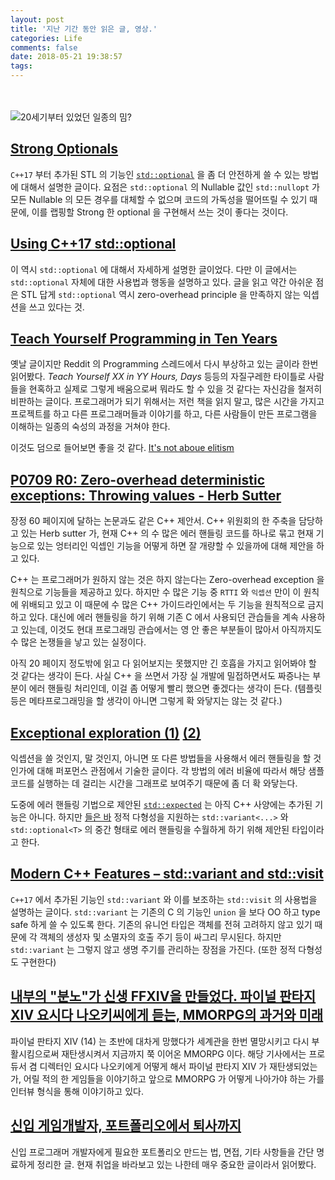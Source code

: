 ```yaml
---
layout: post
title: '지난 기간 동안 읽은 글, 영상.'
categories: Life
comments: false
date: 2018-05-21 19:38:57
tags:
---
```


　
<!-- more -->
![20세기부터 있었던 일종의 밈?](..\..\..\..\..\images\201805\21\Day3xcRX0AMGUPY.jpg)

## [Strong Optionals](https://www.fluentcpp.com/2018/01/16/strong-optionals/)

`C++17` 부터 추가된 STL 의 기능인 [`std::optional`](http://en.cppreference.com/w/cpp/utility/optional) 을 좀 더 안전하게 쓸 수 있는 방법에 대해서 설명한 글이다. 요점은 `std::optional` 의 Nullable 값인 `std::nullopt` 가 모든 Nullable 의 모든 경우를 대체할 수 없으며 코드의 가독성을 떨어뜨릴 수 있기 때문에, 이를 랩핑할 Strong 한 optional 을 구현해서 쓰는 것이 좋다는 것이다.

## [Using C++17 std::optional](https://www.bfilipek.com/2018/05/using-optional.html?m=1)

이 역시 `std::optional` 에 대해서 자세하게 설명한 글이었다. 다만 이 글에서는 `std::optional` 자체에 대한 사용법과 행동을 설명하고 있다. 글을 읽고 약간 아쉬운 점은 STL 답게 `std::optional` 역시 zero-overhead principle 을 만족하지 않는 익셉션을 쓰고 있다는 것.

## [Teach Yourself Programming in Ten Years](http://norvig.com/21-days.html)

옛날 글이지만 Reddit 의 Programming 스레드에서 다시 부상하고 있는 글이라 한번 읽어봤다. *Teach Yourself XX in YY Hours, Days* 등등의 자질구레한 타이틀로 사람들을 현혹하고 실제로 그렇게 배움으로써 뭐라도 할 수 있을 것 같다는 자신감을 철저히 비판하는 글이다. 프로그래머가 되기 위해서는 저런 책을 읽지 말고, 많은 시간을 가지고 프로젝트를 하고 다른 프로그래머들과 이야기를 하고, 다른 사람들이 만든 프로그램을 이해하는 일종의 숙성의 과정을 거쳐야 한다.

이것도 덤으로 들어보면 좋을 것 같다. [It's not aboue elitism](https://www.youtube.com/watch?v=DCcE6SQuK4w)

## [P0709 R0: Zero-overhead deterministic exceptions: Throwing values - Herb Sutter](https://www.reddit.com/r/cpp/comments/8iw72i/p0709_r0_zerooverhead_deterministic_exceptions/)

장정 60 페이지에 달하는 논문과도 같은 C++ 제안서. C++ 위원회의 한 주축을 담당하고 있는 Herb sutter 가, 현재 C++ 의 수 많은 에러 핸들링 코드를 하나로 묶고 현재 기능으로 있는 엉터리인 익셉인 기능을 어떻게 하면 잘 개량할 수 있을까에 대해 제안을 하고 있다. 

C++ 는 프로그래머가 원하지 않는 것은 하지 않는다는 Zero-overhead exception 을 원칙으로 기능들을 제공하고 있다. 하지만 수 많은 기능 중 `RTTI` 와 `익셉션` 만이 이 원칙에 위배되고 있고 이 때문에 수 많은 C++ 가이드라인에서는 두 기능을 원칙적으로 금지하고 있다. 대신에 에러 핸들링을 하기 위해 기존 C 에서 사용되던 관습들을 계속 사용하고 있는데, 이것도 현대 프로그래밍 관습에서는 영 안 좋은 부분들이 많아서 아직까지도 수 많은 논쟁들을 낳고 있는 실정이다.

아직 20 페이지 정도밖에 읽고 다 읽어보지는 못했지만 긴 호흡을 가지고 읽어봐야 할 것 같다는 생각이 든다. 사실 C++ 을 쓰면서 가장 실 개발에 밀접하면서도 짜증나는 부분이 에러 핸들링 처리인데, 이걸 좀 어떻게 빨리 했으면 좋겠다는 생각이 든다. (템플릿 등은 메타프로그래밍을 할 생각이 아니면 그렇게 확 와닿지는 않는 것 같다.)

## [Exceptional exploration (1)](http://lucteo.ro/2018/03/18/exceptional-exploration-1/) [(2)](http://lucteo.ro/2018/04/21/exception-exploration-2/)

익셉션을 쓸 것인지, 말 것인지, 아니면 또 다른 방법들을 사용해서 에러 핸들링을 할 것 인가에 대해 퍼포먼스 관점에서 기술한 글이다. 각 방법의 에러 비율에 따라서 해당 샘플 코드를 실행하는 데 걸리는 시간을 그래프로 보여주기 때문에 좀 더 확 와닿는다.

도중에 에러 핸들링 기법으로 제안된 [`std::expected`](www.open-std.org/jtc1/sc22/wg21/docs/papers/2018/p0323r5.html) 는 아직 C++ 사양에는 추가된 기능은 아니다. 하지만 [들은 바](https://www.youtube.com/watch?v=JfMBLx7qE0I) 정적 다형성을 지원하는 `std::variant<...>` 와 `std::optional<T>` 의 중간 형태로 에러 핸들링을 수월하게 하기 위해 제안된 타입이라고 한다. 

## [Modern C++ Features – std::variant and std::visit](https://arne-mertz.de/2018/05/modern-c-features-stdvariant-and-stdvisit/)

`C++17` 에서 추가된 기능인 `std::variant` 와 이를 보조하는 `std::visit` 의 사용법을 설명하는 글이다. `std::variant` 는 기존의 C 의 기능인 `union` 을 보다 OO 하고 type safe 하게 쓸 수 있도록 한다. 기존의 유니언 타입은 객체를 전혀 고려하지 않고 있기 때문에 각 객체의 생성자 및 소멸자의 호출 주기 등이 싸그리 무시된다. 하지만 `std::variant` 는 그렇지 않고 생명 주기를 관리하는 장점을 가진다. (또한 정적 다형성도 구현한다)

## [내부의 "분노"가 신생 FFXIV을 만들었다. 파이널 판타지 XIV 요시다 나오키씨에게 듣는, MMORPG의 과거와 미래](http://www.4gamer.net/games/360/G036007/20180224003/)

파이널 판타지 XIV (14) 는 초반에 대차게 망했다가 세계관을 한번 멸망시키고 다시 부활시킴으로써 재탄생시켜서 지금까지 쭉 이어온 MMORPG 이다. 해당 기사에서는 프로듀서 겸 디렉터인 요시다 나오키에게 어떻게 해서 파이널 판타지 XIV 가 재탄생되었는가, 어릴 적의 한 게임들을 이야기하고 앞으로 MMORPG 가 어떻게 나아가야 하는 가를 인터뷰 형식을 통해 이야기하고 있다.

## [신입 게임개발자, 포트폴리오에서 퇴사까지](http://analog-green.tistory.com/517)

신입 프로그래머 개발자에게 필요한 포트폴리오 만드는 법, 면접, 기타 사항들을 간단 명료하게 정리한 글. 현재 취업을 바라보고 있는 나한테 매우 중요한 글이라서 읽어봤다.